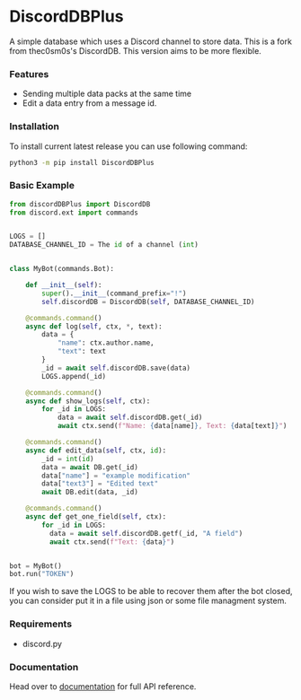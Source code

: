 # DiscordDBPlus

A simple database which uses a Discord channel to store data.
This is a fork from thec0sm0s's DiscordDB.
This version aims to be more flexible.

### Features
* Sending multiple data packs at the same time
* Edit a data entry from a message id.

### Installation

To install current latest release you can use following command:
```sh
python3 -m pip install DiscordDBPlus
```


### Basic Example
```python
from discordDBPlus import DiscordDB
from discord.ext import commands


LOGS = []
DATABASE_CHANNEL_ID = The id of a channel (int)


class MyBot(commands.Bot):

    def __init__(self):
        super().__init__(command_prefix="!")
        self.discordDB = DiscordDB(self, DATABASE_CHANNEL_ID)

    @commands.command()
    async def log(self, ctx, *, text):
        data = {
            "name": ctx.author.name,
            "text": text
        }
        _id = await self.discordDB.save(data)
        LOGS.append(_id)

    @commands.command()
    async def show_logs(self, ctx):
        for _id in LOGS:
            data = await self.discordDB.get(_id)
            await ctx.send(f"Name: {data[name]}, Text: {data[text]}")

    @commands.command()
    async def edit_data(self, ctx, id):
        _id = int(id)
        data = await DB.get(_id)
        data["name"] = "example modification"
        data["text3"] = "Edited text"
        await DB.edit(data, _id)

    @commands.command()
    async def get_one_field(self, ctx):
        for _id in LOGS:
          data = await self.discordDB.getf(_id, "A field")
          await ctx.send(f"Text: {data}")


bot = MyBot()
bot.run("TOKEN")
```

If you wish to save the LOGS to be able to recover them after the bot closed,
you can consider put it in a file using json or some file managment system.


### Requirements
* discord.py


### Documentation
Head over to [documentation] for full API reference.

[documentation]: https://discorddbplus.readthedocs.io/en/latest/
